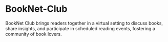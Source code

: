 # BookNet-Club
BookNet Club brings readers together in a virtual setting to discuss books, share insights, and participate in scheduled reading events, fostering a community of book lovers.
